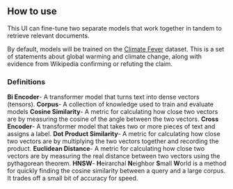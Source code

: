 ## How to use

This UI can fine-tune two separate models that work together in tandem to retrieve relevant documents.

By default, models will be trained on the [Climate Fever](https://www.sustainablefinance.uzh.ch/en/research/climate-fever.html) dataset. This is a set of statements about global warming and climate change, along with evidence from Wikipedia confirming or refuting the claim.

### Definitions

**Bi Encoder**- A transformer model that turns text into dense vectors (tensors).
**Corpus**- A collection of knowledge used to train and evaluate models
**Cosine Similarity**- A metric for calculating how close two vectors are by measuring the cosine of the angle between the two vectors.
**Cross Encoder**- A transformer model that takes two or more pieces of text and assigns a label. 
**Dot Product Similarity**- A metric for calculating how close two vectors are by multiplying the two vectors together and recording the product.
**Euclidean Distance**- A metric for calculating how close two vectors are by measuring the real distance between two vectors using the pythagorean theorem. 
**HNSW**- **H**eirarchal **N**eighbor **S**mall **W**orld is a method for quickly finding the cosine similarity between a query and a large corpus. It trades off a small bit of accuracy for speed.